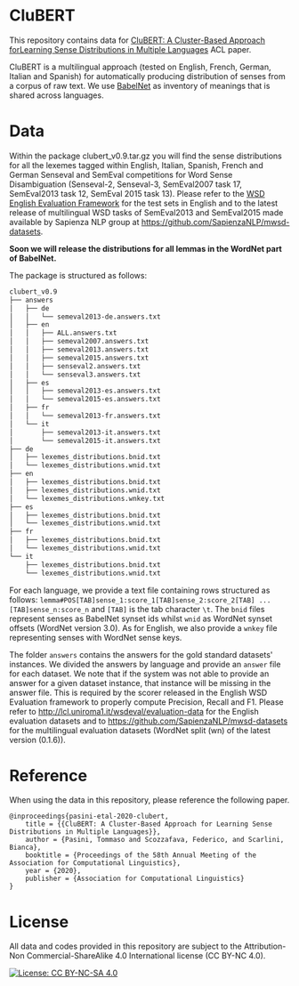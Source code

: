 # CluBERT
This repository contains data for [CluBERT: A Cluster-Based Approach forLearning Sense Distributions in Multiple Languages](https://www.researchgate.net/publication/341151563_CluBERT_A_Cluster-Based_Approach_for_Learning_Sense_Distributions_in_Multiple_Languages)
ACL paper.

CluBERT is a multilingual approach (tested on English, French, German, Italian and Spanish) for automatically producing distribution of senses from a corpus of raw text.
We use [BabelNet](babelnet.org) as inventory of meanings that is shared across languages.
# Data
Within the package clubert_v0.9.tar.gz you will find the sense distributions for all the lexemes
tagged within English, Italian, Spanish, French and German Senseval and SemEval competitions for Word Sense Disambiguation
(Senseval-2, Senseval-3, SemEval2007 task 17, SemEval2013 task 12, SemEval 2015 task 13).
Please refer to the [WSD English Evaluation Framework](http://lcl.uniroma1.it/wsdeval/evaluation-data) for the test sets
in English and to the latest release of multilingual WSD tasks of SemEval2013 and SemEval2015
made available by Sapienza NLP group at https://github.com/SapienzaNLP/mwsd-datasets.

**Soon we will release the distributions for all lemmas in the WordNet part of BabelNet.**

The package is structured as follows:
```bash
clubert_v0.9
├── answers
│   ├── de
│   │   └── semeval2013-de.answers.txt
│   ├── en                                                                                                                                            [0/1954]
│   │   ├── ALL.answers.txt
│   │   ├── semeval2007.answers.txt
│   │   ├── semeval2013.answers.txt
│   │   ├── semeval2015.answers.txt
│   │   ├── senseval2.answers.txt
│   │   └── senseval3.answers.txt
│   ├── es
│   │   ├── semeval2013-es.answers.txt
│   │   └── semeval2015-es.answers.txt
│   ├── fr
│   │   └── semeval2013-fr.answers.txt
│   └── it
│       ├── semeval2013-it.answers.txt
│       └── semeval2015-it.answers.txt
├── de
│   ├── lexemes_distributions.bnid.txt
│   └── lexemes_distributions.wnid.txt
├── en
│   ├── lexemes_distributions.bnid.txt
│   ├── lexemes_distributions.wnid.txt
│   └── lexemes_distributions.wnkey.txt
├── es
│   ├── lexemes_distributions.bnid.txt
│   └── lexemes_distributions.wnid.txt
├── fr
│   ├── lexemes_distributions.bnid.txt
│   └── lexemes_distributions.wnid.txt
└── it
    ├── lexemes_distributions.bnid.txt
    └── lexemes_distributions.wnid.txt
```
For each language, we provide a text file containing rows structured as follows:
`lemma#POS[TAB]sense_1:score_1[TAB]sense_2:score_2[TAB] ... [TAB]sense_n:score_n`
and `[TAB]` is the tab character `\t`.
The `bnid` files represent senses as BabelNet synset ids whilst `wnid` as WordNet synset offsets (WordNet version 3.0).
As for English, we also provide a `wnkey` file representing senses with WordNet sense keys.

The folder `answers` contains the answers for the gold standard datasets' instances. 
We divided the answers by language and provide an `answer` file for each dataset. We note that if the system was not able
to provide an answer for a given dataset instance, that instance will be missing in the answer file. This is required by
the scorer released in the English WSD Evaluation framework to properly compute Precision, Recall and F1. 
Please refer to http://lcl.uniroma1.it/wsdeval/evaluation-data for the English evaluation datasets and to https://github.com/SapienzaNLP/mwsd-datasets
for the multilingual evaluation datasets (WordNet split (wn) of the latest version (0.1.6)).  
# Reference
When using the data in this repository, please reference the following paper.
```
@inproceedings{pasini-etal-2020-clubert,
    title = {{CluBERT: A Cluster-Based Approach for Learning Sense Distributions in Multiple Languages}},
    author = {Pasini, Tommaso and Scozzafava, Federico, and Scarlini, Bianca},
    booktitle = {Proceedings of the 58th Annual Meeting of the Association for Computational Linguistics},
    year = {2020},
    publisher = {Association for Computational Linguistics}
}

```
# License
All data and codes provided in this repository are subject to the  Attribution-Non Commercial-ShareAlike 4.0 International license (CC BY-NC 4.0).

[![License: CC BY-NC-SA 4.0](https://img.shields.io/badge/License-CC%20BY--NC--SA%204.0-lightgrey.svg)](https://creativecommons.org/licenses/by-nc-sa/4.0/)
